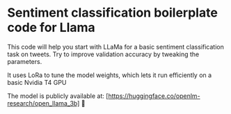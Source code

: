 # Sentiment classification boilerplate code for Llama

This code will help you start with LLaMa for a basic sentiment classification task on tweets.
Try to improve validation accuracy by tweaking the parameters.

It uses LoRa to tune the model weights, which lets it run efficiently on a basic Nvidia T4 GPU


The model is publicly available at: [https://huggingface.co/openlm-research/open_llama_3b] 🤗
